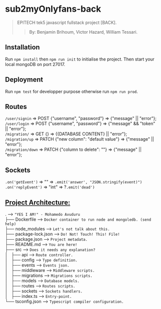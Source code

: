 # sub2myOnlyfans-back #
>
> EPITECH tek5 javascript fullstack project [BACK].  
>> By: Benjamin Brihoum, Victor Hazard, William Tessari.
>

## Installation ##
Run `npm install` then `npm run init` to initialise the project.
Then start your local mongoDB on port 27017.

## Deployment ##
Run `npm test` for developper purpose otherwise run `npm run prod`.

## Routes ##
`/user/signin` => POST {"username", "password"} => {"message" || "error"};  
`/user/login` => POST {"username", "password"} => {"message" && "token" || "error"};  
`/migration/` => GET {} => {{DATABASE CONTENT} || "error"};  
`/migration/up` => PATCH {"new column": "default value"} => {"message" || "error"};  
`/migration/down` => PATCH {"column to delete": ""} => {"message" || "error"};  

## Sockets ##
`.on('getEvent')` => "" => `.emit('answer', "JSON.stringify(event)")`  
`.on('replyEvent')` => "int" => ?`.emit('dead')`  

## <ins>Project Architecture:</ins> ##
\. --> `"YES I AM!" - Mohamedo Avuduru`  
├── Dockerfile --> `Docker container to run node and mongoledb. (send help)`  
├── node_modules --> `Let's not talk about this.`  
├── package-lock.json --> `Do! Not! Touch! This! File!`  
├── package.json --> `Project metadata.`  
├── README.md --> `You are here!`  
├── src --> `Does it needs any explanation?`  
│   ├── api --> `Route controller.`  
│   ├── config --> `Type definition.`  
│   ├── events --> `Events json.`  
│   ├── middleware --> `Middleware scripts.`  
│   ├── migrations --> `Migrations scripts.`  
│   ├── models --> `Database models.`  
│   ├── routes --> `Routes scripts.`  
│   ├── sockets --> `Sockets handlers.`  
│   ├── index.ts --> `Entry-point.`  
└── tsconfig.json --> `Typescript compiler configuration.`
